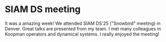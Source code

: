 # SIAM DS meeting


It was a amazing week! We attended SIAM DS'25 ("Snowbird" meeting) in Denver. Great talks are presented from my team. I met many colleagues in Koopman operators and dynamical systems. I really enjoyed the meeting!


